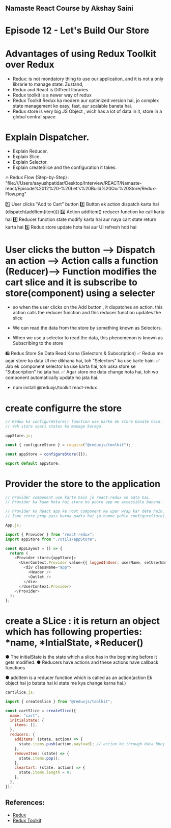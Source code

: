 ## Namaste React Course by Akshay Saini

# Episode 12 - Let's Build Our Store

# Advantages of using Redux Toolkit over Redux

- Redux: is not mondatory thing to use our application, and it is not a only librarie to manage state: Zustand,
- Redux and React is Diffrent libraries
- Redux toolkit is a newer way of redux
- Redux Toolkit Redux ka modern aur optimized version hai, jo complex state management ko easy, fast, aur scalable banata hai.
- Redux store is very big JS Object , wich has a lot of data in it, store in a global central space

# Explain Dispatcher.

- Explain Reducer.
- Explain Slice.
- Explain Selector.
- Explain createSlice and the configuration it takes.

🔥 Redux Flow (Step-by-Step) :
"file:///Users/aayushpatidar/Desktop/Interview/REACT/Namaste-react/Episode%2012%20-%20Let's%20Build%20Our%20Store/Redux-Flow.png"

1️⃣ User clicks "Add to Cart" button
2️⃣ Button ek action dispatch karta hai (dispatch(addItem(item)))
3️⃣ Action addItem() reducer function ko call karta hai
4️⃣ Reducer function state modify karta hai aur naya cart state return karta hai
5️⃣ Redux store update hota hai aur UI refresh hoti hai

# User clicks the button —> Dispatch an action —> Action calls a function (Reducer)—> Function modifies the cart slice and it is subscribe to store(component) using a selecter

- so when the user clicks on the Add button , it dispatches an action. this action calls the reducer function and this reducer function updates the slice

- We can read the data from the store by something known as Selectors.
- When we use a selector to read the data, this phenomenon is known as Subscribing to the store

🛍️ Redux Store Se Data Read Karna (Selectors & Subscription)
✅ Redux me agar store ka data UI me dikhana hai, toh "Selectors" ka use karte hain.
✅ Jab ek component selector ka use karta hai, toh uska store se "Subscription" ho jata hai.
✅ Agar store me data change hota hai, toh wo component automatically update ho jata hai.

- npm install @reduxjs/toolkit react-redux

# create configurre the store

```js
// Redux ka configureStore() function use karke ek store banate hain.
// Yeh store saari states ko manage karega.

appStore.js;

const { configureStore } = require("@reduxjs/toolkit");

const appStore = configureStore({});

export default appStore;
```

# Provider the store to the application

```js
// Provider component use karte hain jo react-redux se aata hai.
// Provider ka kaam hota hai store ko poore app me accessible banana.

// Provider ko React app ke root component ke upar wrap kar dete hain.
// Isme store prop pass karna padta hai jo humne pehle configureStore() se banaya tha.

App.js;

import { Provider } from "react-redux";
import appStore from "./utils/appStore";

const AppLayout = () => {
  return (
    <Provider store={appStore}>
      <UserContext.Provider value={{ loggedInUser: userName, setUserName }}>
        <div className="app">
          <Header />
          <Outlet />
        </div>
      </UserContext.Provider>
    </Provider>
  );
};
```

# create a SLice : it is return an object which has following properties: *name, *IntialState, \*Reducer()

● The initialState is the state which a slice has in the beginning before it gets modified.
● Reducers have actions and these actions have callback functions

● addItem is a reducer function which is called as an action(action Ek object hai jo batata hai ki state me kya change karna hai.)

```js
cartSlice.js;

import { createSlice } from "@reduxjs/toolkit";

const cartSlice = createSlice({
  name: "cart",
  initialState: {
    items: [],
  },
  reducers: {
    addItems: (state, action) => {
      state.items.push(action.payload); // action ke through data bhej rahe hai
    },
    removeItem: (state) => {
      state.items.pop();
    },
    clearCart: (state, action) => {
      state.items.length = 0;
    },
  },
});
```

## References:

- [Redux](https://redux.js.org/)
- [Redux Toolkit](https://redux-toolkit.js.org/)
